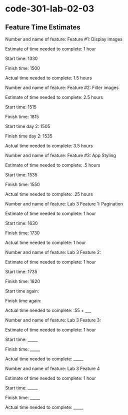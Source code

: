 # code-301-lab-02-03

## Feature Time Estimates

Number and name of feature: Feature #1: Display images

Estimate of time needed to complete: 1 hour

Start time: 1330

Finish time: 1500

Actual time needed to complete: 1.5 hours

Number and name of feature: Feature #2: Filter images

Estimate of time needed to complete: 2.5 hours

Start time: 1515

Finish time: 1815

Start time day 2: 1505

Finish time day 2: 1535

Actual time needed to complete: 3.5 hours

Number and name of feature: Feature #3: App Styling

Estimate of time needed to complete: .5 hours

Start time: 1535

Finish time: 1550

Actual time needed to complete: .25 hours

Number and name of feature: Lab 3 Feature 1: Pagination

Estimate of time needed to complete: 1 hour

Start time: 1630

Finish time: 1730

Actual time needed to complete: 1 hour

Number and name of feature: Lab 3 Feature 2:

Estimate of time needed to complete: 1 hour

Start time: 1735

Finish time: 1820

Start time again:

Finish time again:

Actual time needed to complete: :55 + ___

Number and name of feature: Lab 3 Feature 3:

Estimate of time needed to complete: 1 hour

Start time: _____

Finish time: _____

Actual time needed to complete: _____

Number and name of feature: Lab 3 Feature 4

Estimate of time needed to complete: 1 hour

Start time: _____

Finish time: _____

Actual time needed to complete: _____

